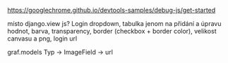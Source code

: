https://googlechrome.github.io/devtools-samples/debug-js/get-started

místo django.view js?
Login dropdown, tabulka jenom na přidání a úpravu hodnot, barva, transparency, border (checkbox + border color), velikost canvasu a png, login url

graf.models Typ -> ImageField -> url
